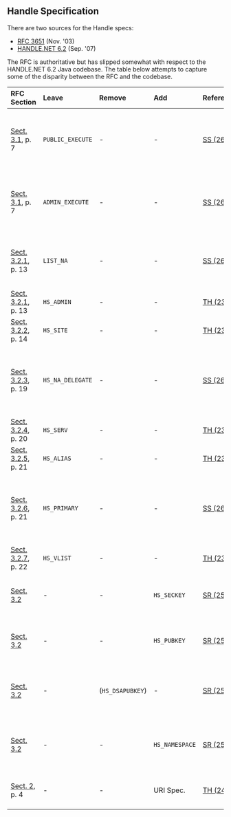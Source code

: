 ## Handle Specification ##

There are two sources for the Handle specs:

  * [RFC 3651](http://hdl.handle.net/4263537/4068) (Nov. '03)
  * [HANDLE.NET 6.2](http://handle.net/download.html) (Sep. '07)

The RFC is authoritative but has slipped somewhat with respect to the HANDLE.NET 6.2 Java codebase. The table below attempts to capture some of the disparity between the RFC and the codebase.

| **RFC Section** | **Leave** | **Remove** | **Add** | **Reference** | **Comment** |
|:----------------|:----------|:-----------|:--------|:--------------|:------------|
| [Sect. 3.1](http://www.apps.ietf.org/rfc/rfc3651.html#sec-3.1), p. 7 | `PUBLIC_EXECUTE` | - | - | [SS (260)](http://www.handle.net/mail-archive/handle-info/msg00237.html) | **Not** implemented - Feature placeholder for web services/grid type apps|
| [Sect. 3.1](http://www.apps.ietf.org/rfc/rfc3651.html#sec-3.1), p. 7 | `ADMIN_EXECUTE` | - | - | [SS (260)](http://www.handle.net/mail-archive/handle-info/msg00237.html) | **Not** implemented - Feature placeholder for web services/grid type apps |
| [Sect. 3.2.1](http://www.apps.ietf.org/rfc/rfc3651.html#sec-3.2.1), p. 13 | `LIST_NA` | - | - | [SS (260)](http://www.handle.net/mail-archive/handle-info/msg00237.html) | **Not** implemented - Feature placeholder for namespace admin |
| [Sect. 3.2.1](http://www.apps.ietf.org/rfc/rfc3651.html#sec-3.2.1), p. 13 | `HS_ADMIN` | - | - | [TH (230)](http://www.handle.net/mail-archive/handle-info/msg00230.html) | - |
| [Sect. 3.2.2](http://www.apps.ietf.org/rfc/rfc3651.html#sec-3.2.2), p. 14 | `HS_SITE` | - | - | [TH (230)](http://www.handle.net/mail-archive/handle-info/msg00230.html) | - |
| [Sect. 3.2.3](http://www.apps.ietf.org/rfc/rfc3651.html#sec-3.2.3), p. 19 | `HS_NA_DELEGATE` | - | - | [SS (261)](http://www.handle.net/mail-archive/handle-info/msg00261.html) | **Not** implemented - Feature placeholder for handle prefex delegation; **Not** registered in type registry |
| [Sect. 3.2.4](http://www.apps.ietf.org/rfc/rfc3651.html#sec-3.2.4), p. 20 | `HS_SERV` | - | - | [TH (230)](http://www.handle.net/mail-archive/handle-info/msg00230.html) | - |
| [Sect. 3.2.5](http://www.apps.ietf.org/rfc/rfc3651.html#sec-3.2.5), p. 21 | `HS_ALIAS` | - | - | [TH (230)](http://www.handle.net/mail-archive/handle-info/msg00230.html) | - |
| [Sect. 3.2.6](http://www.apps.ietf.org/rfc/rfc3651.html#sec-3.2.6), p. 21 | `HS_PRIMARY` | - | - | [SS (261)](http://www.handle.net/mail-archive/handle-info/msg00261.html) | Unimplemented - Feature placeholder for multiple primary servers; **Not** registered in type registry |
| [Sect. 3.2.7](http://www.apps.ietf.org/rfc/rfc3651.html#sec-3.2.7), p. 22 | `HS_VLIST` | - | - | [TH (230)](http://www.handle.net/mail-archive/handle-info/msg00230.html) | - |
| [Sect. 3.2](http://www.apps.ietf.org/rfc/rfc3651.html#sec-3.2) | - | - | `HS_SECKEY` | [SR (259)](http://www.handle.net/mail-archive/handle-info/msg00259.html) | Implemented as 'STD\_TYPE' in codebase; Registered in type registry |
| [Sect. 3.2](http://www.apps.ietf.org/rfc/rfc3651.html#sec-3.2) | - | - | `HS_PUBKEY` | [SR (259)](http://www.handle.net/mail-archive/handle-info/msg00259.html) | Implemented as 'STD\_TYPE' in codebase; Registered in type registry |
| [Sect. 3.2](http://www.apps.ietf.org/rfc/rfc3651.html#sec-3.2) | - | (`HS_DSAPUBKEY`) | -  | [SR (259)](http://www.handle.net/mail-archive/handle-info/msg00259.html) | Implemented as 'STD\_TYPE' in codebase - **to be removed**; **Not** registered in type registry |
| [Sect. 3.2](http://www.apps.ietf.org/rfc/rfc3651.html#sec-3.2) | - | - | `HS_NAMESPACE` | [SR (259)](http://www.handle.net/mail-archive/handle-info/msg00259.html) | **Not** implemented as 'STD\_TYPE' in codebase; Registered in type registry |
| [Sect. 2](http://www.apps.ietf.org/rfc/rfc3651.html#sec-2), p. 4 | - | - | URI Spec. | [TH (244)](http://www.handle.net/mail-archive/handle-info/msg00244.html) | Add subsection to Sect. 2 detailing URI scheme |